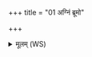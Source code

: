 +++
title = "01 अग्निं ब्रूमो"

+++
<details><summary>मूलम् (WS)</summary>

अग्निं ब्रूमो वनस्पतीनोषधीरुत वीरुधः ।  
इन्द्रं बृहस्पतिं सूर्यं ते नो मुञ्चन्त्वंहसः ॥ १ ॥
</details>